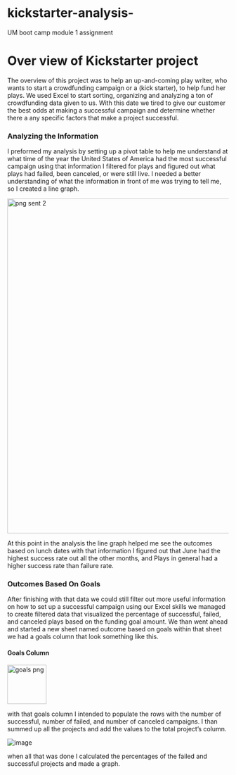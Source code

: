 # kickstarter-analysis-
UM boot camp module 1 assignment
# Over view of Kickstarter project
 
The overview of this project was to help an up-and-coming play writer, who wants to start a crowdfunding campaign or a (kick starter), to help fund her plays. We used Excel to start sorting, organizing and analyzing a ton of crowdfunding data given to us. With this date we tired to give our customer the best odds at making a successful campaign and determine whether there a any specific factors that make a project successful.

### Analyzing the Information
I preformed my analysis by setting up a pivot table to help me understand at what time of the year the United States of America had the most successful campaign using that information I filtered for plays and figured out what plays had failed, been canceled, or were still live. I needed a better understanding of what the information in front of me was trying to tell me, so I created a line graph.

<img width="761" alt="png sent 2" src="https://user-images.githubusercontent.com/94088109/142752353-bfd1cbf8-24db-4015-8301-56185162655b.png">

At this point in the analysis the line graph helped me see the outcomes based on lunch dates with that information I figured out that June had the highest success rate out all the other months, and Plays in general had a higher success rate than failure rate.
### Outcomes Based On Goals
After finishing with that data we could still filter out more useful information on how to set up a successful campaign using our Excel skills we managed to create filtered  data that visualized the percentage of successful, failed, and canceled plays based on the funding goal amount. We than went ahead and started a new sheet named outcome based on goals within that sheet we had a goals column that look something like this.
#### Goals Column

<img width="89" alt="goals png" src="https://user-images.githubusercontent.com/94088109/142753679-6bf5161e-ab22-403c-9893-2dd6aa874bd9.png">

with that goals column I intended to populate the rows with the number of successful, number of failed, and number of canceled campaigns. I than summed up all the projects and add the values to the total project’s column.

![image](https://user-images.githubusercontent.com/94088109/142754056-90ea6684-f824-4dc8-b3a7-39ac15262881.png)

when all that was done I calculated the percentages of the failed and successful projects and made a graph.

###
